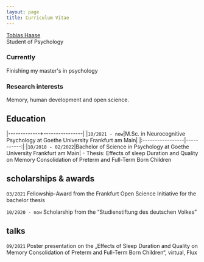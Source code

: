 ```yaml
---
layout: page
title: Curriculum Vitae
---
```

<div id="webaddress"> <a href="tobias.haase@gmail.com">Tobias Haase</a> </div>
Student of Psychology

### Currently
Finishing my master's in psychology
### Research interests
Memory, human development and open science.
## Education
|-------------+----------------|
|`10/2021 - now`|M.Sc. in Neurocognitive Psychology at Goethe University Frankfurt am Main|
|:-----------------|-----------:|
|`10/2018 - 02/2022`|Bachelor of Science in Psychology at Goethe University Frankfurt am Main|
             - Thesis: Effects of sleep Duration and Quality on Memory Consolidation of Preterm and Full-Term Born Children

## scholarships & awards

`03/2021`               Fellowship-Award from the Frankfurt Open Science Initiative for the bachelor thesis

`10/2020 - now`         Scholarship from the “Studienstiftung des deutschen Volkes”

## talks

`09/2021`               Poster presentation on the „Effects of Sleep Duration and Quality on Memory Consolidation of        Preterm and Full-Term Born Children“, virtual, Flux
